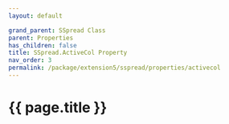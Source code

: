 ```yaml
---
layout: default

grand_parent: SSpread Class
parent: Properties
has_children: false
title: SSpread.ActiveCol Property
nav_order: 3
permalink: /package/extension5/sspread/properties/activecol
---
```

# {{ page.title }}
